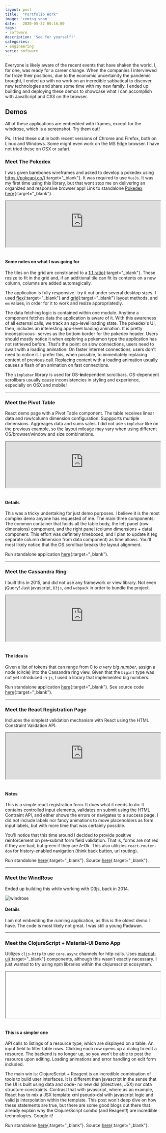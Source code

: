 ```yaml
---
layout: post
title:  "Portfolio Work"
image: 'coming soon'
date:   2020-05-22 00:16:00
tags:
- software
description: 'See for yourself!'
categories:
- engineering
serie: software
---
```


Everyone is likely aware of the recent events that have shaken the world. I, for one,
was ready for a career change. When the companies I interviewed for froze their
positions, due to the economic uncertainity the pandemic brought, I ended up
with no work on an incredible sabbatical to discover new technologies and share some time
with my new family. I ended up building and deploying these demos to showcase what I can accomplish 
with JavaScript and CSS on the browser.

## Demos

All of these applications are embedded with iframes, except for the windrose,
which is a screenshot. Try them out!

Ps. I tried these out in both recent versions of Chrome and Firefox, both on Linux
and Windows. Some might even work on the MS Edge browser.
I have not tried these on OSX or safari.

### Meet The Pokedex

I was given barebones wireframes and asked to develop a pokedex using <https://pokeapi.co/>{:target="_blank"}.
It was required to use `VueJs`. It was my first time using this library, but
that wont stop me on delivering an organized and responsive browser app!
Link to standalone [Pokedex here](https://pokedex-vuejs-teh0xqb-ou8v3.ondigitalocean.app){:target="_blank"}.

<div class="demo-container">
    <iframe class="demo" src="https://pokedex-vuejs-teh0xqb-ou8v3.ondigitalocean.app" title="Pokedex" width="100%"></iframe> 
</div>

<br />

#### Some notes on what I was going for

The tiles on the grid are constrianed to a [1:1 ratio](https://css-tricks.com/aspect-ratio-boxes/){:target="_blank"}.
These resize to fit in the grid and, if an additional tile can fit its contents
on a new column, columns are added automagically.

The application is fully responsive- try it out under several desktop sizes. I used
[flex](https://developer.mozilla.org/en-US/docs/Web/CSS/CSS_Flexible_Box_Layout/Basic_Concepts_of_Flexbox){:target="_blank"}
and [grid](https://developer.mozilla.org/en-US/docs/Web/CSS/CSS_Grid_Layout/Basic_Concepts_of_Grid_Layout){:target="_blank"}
layout methods, and `em` values, in order for it to work and resize appropriatedly.

The data fetching logic is contained within one module. Anytime a component
fetches data the application is aware of it. With this awareness of all external calls,
we track an app-level loading state. The pokedex's UI, then, includes an interesting 
app-level loading animation. It is pretty inconspicuous- serves as the 
bottom border for the pokedex header. Users should mostly notice it when 
exploring a pokemon type the application has not retrieved before.
That's the point: on slow connections, users need to await with a loading animation.
On faster internet connections, users don't need to notice it. I prefer this, when possible,
to immediately replacing content of previous call. Replacing content with a loading
animation usually causes a flash of an animation on fast connections.

The `simplebar` library is used for OS-**in**dependent scrollbars. OS-dependent scrollbars
usually cause inconsistencies in styling and experience, especially on OSX and mobile!

---

### Meet the Pivot Table

React demo page with a Pivot Table component. The table receives linear data and 
row/column dimension configuration. Suppports multiple dimensions.
Aggreages data and sums sales. I did not use `simplebar` like on the previous example,
so the layout mileage may vary when using different OS/browser/window and size combinations.

<div class="demo-container">
    <iframe class="demo" src="https://pivot-table-teh0xqb.herokuapp.com/" title="PivotTable" width="100%"></iframe>
</div>

<br />

#### Details

This was a tricky undertaking for just demo purposes. I believe it is the most
complex demo anyone has requested of me. The main three components:
The common container that holds all the table body, the left panel (row dimensions)
component, and the right panel (column dimensions + data) component. This effort was 
definitely timeboxed, and I plan to update it (eg separate column 
dimension from data component) as time allows. You'll most likely notice that
the OS scrollbar breaks the layout alignment.

Run standalone application [here](https://pivot-table-teh0xqb.herokuapp.com/){:target="_blank"}.

---

### Meet the Cassandra Ring

I built this in 2015, and did not use any framework or view library.
Not even jQuery! Just javascript, `D3js`, and `webpack` in order to bundle the project.

<div class="demo-container">
    <iframe class="demo" src="https://c-ring-teh0xqb-qfi7z.ondigitalocean.app/" title="OpsRing" width="100%"></iframe>
</div>

<br />

#### The idea is

Given a list of tokens that can range from 0 to *a very big number*, assign a node (circle)
into the Cassandra ring view. Given that the `bigint` type was not yet introduced in `js`,
I used a library that implemented big numbers.

Run standalone application [here](https://c-ring-teh0xqb-qfi7z.ondigitalocean.app/){:target="_blank"}.
See source code [here](https://github.com/ccjoel/c-ring){:target="_blank"}.

---

### Meet the React Registration Page

Includes the simplest validation mechanism with React using the HTML Constraint Validation API.

<div class="demo-container">
    <iframe class="demo" src="https://availity-review-esd54.ondigitalocean.app/" title="Registration UI" width="100%"></iframe>
</div>

<br />

#### Notes

This is a simple react registration form. It does what it needs to do:
It contains controlled input elements, validates on submit using the HTML Contraint API,
and either shows the errors or navigates to a success page. I did not include labels
nor fancy animations to move placeholders as form input labels, but with more time
that was certainly possible.

You'll notice that this time around I decided to provide positive reinforcement on pre-submit form field validation. That is,
forms are not red if they are bad, but green if they are A-Ok. This also utilizies
`react-router-dom` for history-enabled navigation (think back button, url routing).

Run standalone [here](https://availity-review-esd54.ondigitalocean.app/){:target="_blank"}.
Source [here](https://github.com/ccjoel/availity-review/blob/master/registration-ui/src/Register.js){:target="_blank"}.

---

### Meet the WindRose

Ended up building this while working with D3js, back in 2014.

![windrose](/assets/img/windrose-zoom.png)

#### Details

I am not embedding the running application, as this is the oldest demo I have.
The code is most likely not great. I was still a young Padawan.

---

### Meet the ClojureScript + Material-UI Demo App

Utilizes `cljs-http` to use `core.async` channels for http calls. Uses 
[material-ui](https://v4.material-ui.com/){:target="_blank"} components,
although this wasn't exactly necessary. I just wanted to try using npm libraries
within the clojurescript ecosystem.

<div class="demo-container">
    <iframe class="demo" src="" title="Trials cljs UI" width="100%"></iframe>
</div>

<br />

#### This is a simpler one

API calls to listings of a resource type, which are displayed on
a table. An input field to filter table rows. Clicking each row opens up
a dialog to edit a resource. The backend is no longer up, so you won't be able to
post the resource upon editing. Loading animations and error handling on edit
form included.

The main win is: ClojureScript + Reagent is an incredible combination of tools
to build user interfaces. It is different than javascript in the sense that the UI
is built using data and code- no new dsl (directives, JSX) nor data structure constraints.
Contrast that with javascript, where as an example, React has to mix a JSX template
xml pseudo-dsl with javascript logic and valid js interpolation within the template.
This post won't deep dive on how these statements are true, but there are some 
good blogs out there that already explain why the Clojure/Script combo 
(and Reagent!) are incredible technologies. Google it!

Run standalone [here](){:target="_blank"}. Source [here](https://github.com/ccjoel/re-trials){:target="_blank"}.
